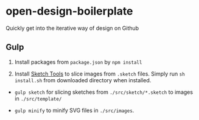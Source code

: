 # open-design-boilerplate

Quickly get into the iterative way of design on Github


## Gulp

1. Install packages from `package.json` by `npm install`

2. Install [Sketch Tools](http://www.sketchapp.com/tool/) to slice images from `.sketch` files. Simply run `sh install.sh` from downloaded directory when installed. 

* `gulp sketch` for slicing sketches from `./src/sketch/*.sketch` to images in `./src/template/`

* `gulp minify` to minify SVG files in `./src/images`.
